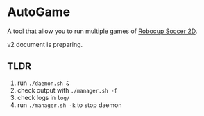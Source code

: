 # AutoGame

A tool that allow you to run multiple games of [Robocup Soccer 2D](https://rcsoccersim.github.io/).

v2 document is preparing.

## TLDR

1. run `./daemon.sh &`
2. check output with `./manager.sh -f`
3. check logs in `log/`
4. run `./manager.sh -k` to stop daemon

